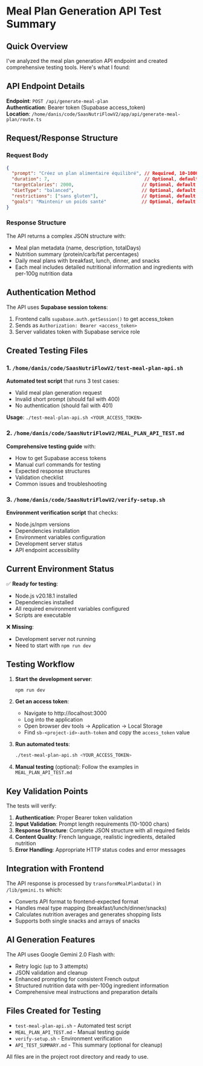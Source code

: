 # Meal Plan Generation API Test Summary

## Quick Overview

I've analyzed the meal plan generation API endpoint and created comprehensive testing tools. Here's what I found:

## API Endpoint Details

**Endpoint**: `POST /api/generate-meal-plan`  
**Authentication**: Bearer token (Supabase access_token)  
**Location**: `/home/danis/code/SaasNutriFlowV2/app/api/generate-meal-plan/route.ts`

## Request/Response Structure

### Request Body
```json
{
  "prompt": "Créez un plan alimentaire équilibré", // Required, 10-1000 chars
  "duration": 7,                                   // Optional, default 7
  "targetCalories": 2000,                         // Optional, default 2000
  "dietType": "balanced",                         // Optional, default "balanced"
  "restrictions": ["sans gluten"],                // Optional, default []
  "goals": "Maintenir un poids santé"             // Optional, default ""
}
```

### Response Structure
The API returns a complex JSON structure with:
- Meal plan metadata (name, description, totalDays)
- Nutrition summary (protein/carb/fat percentages)
- Daily meal plans with breakfast, lunch, dinner, and snacks
- Each meal includes detailed nutritional information and ingredients with per-100g nutrition data

## Authentication Method

The API uses **Supabase session tokens**:
1. Frontend calls `supabase.auth.getSession()` to get access_token
2. Sends as `Authorization: Bearer <access_token>`
3. Server validates token with Supabase service role

## Created Testing Files

### 1. `/home/danis/code/SaasNutriFlowV2/test-meal-plan-api.sh`
**Automated test script** that runs 3 test cases:
- Valid meal plan generation request
- Invalid short prompt (should fail with 400)
- No authentication (should fail with 401)

**Usage**: `./test-meal-plan-api.sh <YOUR_ACCESS_TOKEN>`

### 2. `/home/danis/code/SaasNutriFlowV2/MEAL_PLAN_API_TEST.md`
**Comprehensive testing guide** with:
- How to get Supabase access tokens
- Manual curl commands for testing
- Expected response structures
- Validation checklist
- Common issues and troubleshooting

### 3. `/home/danis/code/SaasNutriFlowV2/verify-setup.sh`
**Environment verification script** that checks:
- Node.js/npm versions
- Dependencies installation
- Environment variables configuration
- Development server status
- API endpoint accessibility

## Current Environment Status

✅ **Ready for testing**:
- Node.js v20.18.1 installed
- Dependencies installed
- All required environment variables configured
- Scripts are executable

❌ **Missing**:
- Development server not running
- Need to start with `npm run dev`

## Testing Workflow

1. **Start the development server**:
   ```bash
   npm run dev
   ```

2. **Get an access token**:
   - Navigate to http://localhost:3000
   - Log into the application
   - Open browser dev tools → Application → Local Storage
   - Find `sb-<project-id>-auth-token` and copy the `access_token` value

3. **Run automated tests**:
   ```bash
   ./test-meal-plan-api.sh <YOUR_ACCESS_TOKEN>
   ```

4. **Manual testing** (optional):
   Follow the examples in `MEAL_PLAN_API_TEST.md`

## Key Validation Points

The tests will verify:

1. **Authentication**: Proper Bearer token validation
2. **Input Validation**: Prompt length requirements (10-1000 chars)
3. **Response Structure**: Complete JSON structure with all required fields
4. **Content Quality**: French language, realistic ingredients, detailed nutrition
5. **Error Handling**: Appropriate HTTP status codes and error messages

## Integration with Frontend

The API response is processed by `transformMealPlanData()` in `/lib/gemini.ts` which:
- Converts API format to frontend-expected format
- Handles meal type mapping (breakfast/lunch/dinner/snacks)
- Calculates nutrition averages and generates shopping lists
- Supports both single snacks and arrays of snacks

## AI Generation Features

The API uses Google Gemini 2.0 Flash with:
- Retry logic (up to 3 attempts)
- JSON validation and cleanup
- Enhanced prompting for consistent French output
- Structured nutrition data with per-100g ingredient information
- Comprehensive meal instructions and preparation details

## Files Created for Testing

- `test-meal-plan-api.sh` - Automated test script
- `MEAL_PLAN_API_TEST.md` - Manual testing guide
- `verify-setup.sh` - Environment verification
- `API_TEST_SUMMARY.md` - This summary (optional for cleanup)

All files are in the project root directory and ready to use.